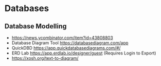 # Databases

## Database Modelling

- https://news.ycombinator.com/item?id=43808803
- Database Diagram Tool https://databasediagram.com/app
- QuickDBD https://app.quickdatabasediagrams.com/#/
- ERD Lab https://app.erdlab.io/designer/guest (Requires Login to Export)
- https://xosh.org/text-to-diagram/